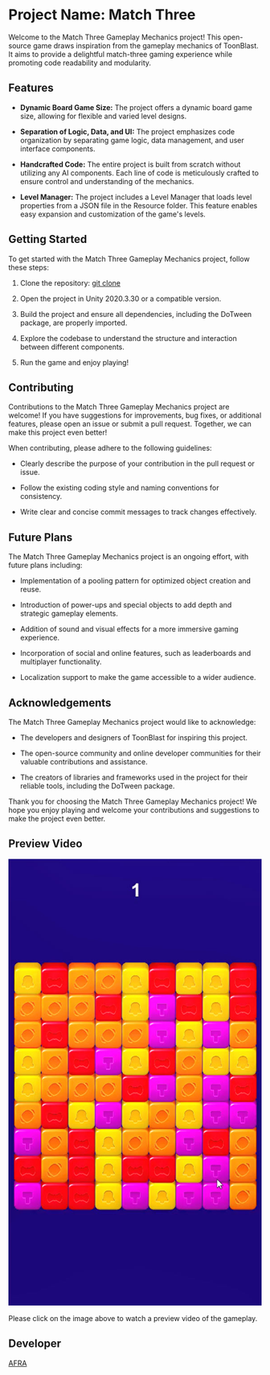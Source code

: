 # Project Name: Match Three

Welcome to the Match Three Gameplay Mechanics project! This open-source game draws inspiration from the gameplay mechanics of ToonBlast. It aims to provide a delightful match-three gaming experience while promoting code readability and modularity.

## Features

- **Dynamic Board Game Size:** The project offers a dynamic board game size, allowing for flexible and varied level designs.

- **Separation of Logic, Data, and UI:** The project emphasizes code organization by separating game logic, data management, and user interface components.

- **Handcrafted Code:** The entire project is built from scratch without utilizing any AI components. Each line of code is meticulously crafted to ensure control and understanding of the mechanics.

- **Level Manager:** The project includes a Level Manager that loads level properties from a JSON file in the Resource folder. This feature enables easy expansion and customization of the game's levels.

## Getting Started

To get started with the Match Three Gameplay Mechanics project, follow these steps:

1. Clone the repository: [git clone](https://github.com/afraism/Match-3.git)

2. Open the project in Unity 2020.3.30 or a compatible version.

3. Build the project and ensure all dependencies, including the DoTween package, are properly imported.

4. Explore the codebase to understand the structure and interaction between different components.

5. Run the game and enjoy playing!

## Contributing

Contributions to the Match Three Gameplay Mechanics project are welcome! If you have suggestions for improvements, bug fixes, or additional features, please open an issue or submit a pull request. Together, we can make this project even better!

When contributing, please adhere to the following guidelines:

- Clearly describe the purpose of your contribution in the pull request or issue.

- Follow the existing coding style and naming conventions for consistency.

- Write clear and concise commit messages to track changes effectively.

## Future Plans

The Match Three Gameplay Mechanics project is an ongoing effort, with future plans including:

- Implementation of a pooling pattern for optimized object creation and reuse.

- Introduction of power-ups and special objects to add depth and strategic gameplay elements.

- Addition of sound and visual effects for a more immersive gaming experience.

- Incorporation of social and online features, such as leaderboards and multiplayer functionality.

- Localization support to make the game accessible to a wider audience.

## Acknowledgements

The Match Three Gameplay Mechanics project would like to acknowledge:

- The developers and designers of ToonBlast for inspiring this project.

- The open-source community and online developer communities for their valuable contributions and assistance.

- The creators of libraries and frameworks used in the project for their reliable tools, including the DoTween package.

Thank you for choosing the Match Three Gameplay Mechanics project! We hope you enjoy playing and welcome your contributions and suggestions to make the project even better.

## Preview Video

[![Gameplay Preview](Assets/screenshot.jpg)](https://youtu.be/qbmq2uRKuZI)

Please click on the image above to watch a preview video of the gameplay.

## Developer

[AFRA](https://github.com/afraism)

